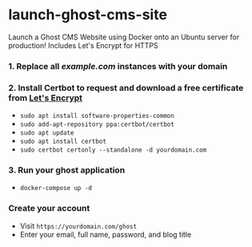 # launch-ghost-cms-site

Launch a Ghost CMS Website using Docker onto an Ubuntu server for production! Includes Let's Encrypt for HTTPS

### 1. Replace all _example.com_ instances with your domain

### 2. Install Certbot to request and download a free certificate from [Let's Encrypt](https://letsencrypt.org/)

-   `sudo apt install software-properties-common`
-   `sudo add-apt-repository ppa:certbot/certbot`
-   `sudo apt update`
-   `sudo apt install certbot`
-   `sudo certbot certonly --standalone -d yourdomain.com`

### 3. Run your ghost application

-   `docker-compose up -d`

### Create your account

-   Visit `https://yourdomain.com/ghost`
-   Enter your email, full name, password, and blog title
